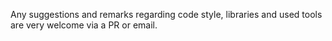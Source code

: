 Any suggestions and remarks regarding code style, libraries and used tools are very welcome via a PR or email.
